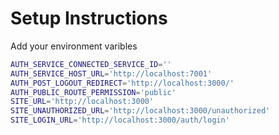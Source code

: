 # Setup Instructions

Add your environment varibles

```bash
AUTH_SERVICE_CONNECTED_SERVICE_ID=''
AUTH_SERVICE_HOST_URL='http://localhost:7001'
AUTH_POST_LOGOUT_REDIRECT='http://localhost:3000/'
AUTH_PUBLIC_ROUTE_PERMISSION='public'
SITE_URL='http://localhost:3000'
SITE_UNAUTHORIZED_URL='http://localhost:3000/unauthorized'
SITE_LOGIN_URL='http://localhost:3000/auth/login'
```
